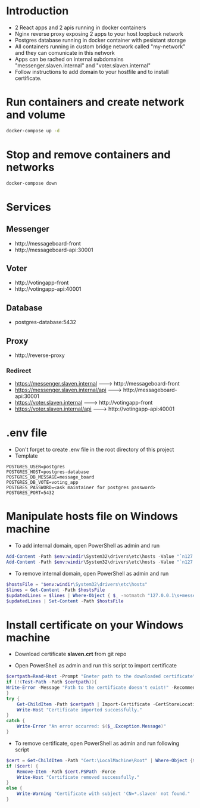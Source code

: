 # Introduction
- 2 React apps and 2 apis running in docker containers
- Nginx reverse proxy exposing 2 apps to your host loopback network
- Postgres database running in docker container with pesistant storage
- All containers running in custom bridge network called "my-network" and they can comunicate in this network
- Apps can be rached on internal subdomains "messenger.slaven.internal" and "voter.slaven.internal"
- Follow instructions to add domain to your hostfile and to install certificate.

# Run containers and create network and volume

```bash
docker-compose up -d
```

# Stop and remove containers and networks

```bash
docker-compose down 
```

# Services

## Messenger
- http://messageboard-front
- http://messageboard-api:30001

## Voter
- http://votingapp-front
- http://votingapp-api:40001

## Database
- postgres-database:5432

## Proxy
- http://reverse-proxy

### Redirect

- https://messenger.slaven.internal ---> http://messageboard-front
- https://messenger.slaven.internal/api ---> http://messageboard-api:30001
- https://voter.slaven.internal ---> http://votingapp-front
- https://voter.slaven.internal/api ---> http://votingapp-api:40001

# .env file

- Don't forget to create .env file in the root directory of this project
- Template

```
POSTGRES_USER=postgres
POSTGRES_HOST=postgres-database
POSTGRES_DB_MESSAGE=message_board
POSTGRES_DB_VOTE=voting_app
POSTGRES_PASSWORD=<ask maintainer for postgres password>
POSTGRES_PORT=5432
```

# Manipulate hosts file on Windows machine

- To add internal domain, open PowerShell as admin and run

```Powershell
Add-Content -Path $env:windir\System32\drivers\etc\hosts -Value "`n127.0.0.1`tmessenger.slaven.internal" -Force
Add-Content -Path $env:windir\System32\drivers\etc\hosts -Value "`n127.0.0.1`tvoter.slaven.internal"
```

- To remove internal domain, open PowerShell as admin and run

```Powershell
$hostsFile = "$env:windir\System32\drivers\etc\hosts"
$lines = Get-Content -Path $hostsFile
$updatedLines = $lines | Where-Object { $_ -notmatch "127.0.0.1\s+messenger.slaven.internal" -and $_ -notmatch "127.0.0.1\s+voter.slaven.internal" }
$updatedLines | Set-Content -Path $hostsFile
```

# Install certificate on your Windows machine

- Download certificate **slaven.crt** from git repo

- Open PowerShell as admin and run this script to import certificate
```PowerShell
$certpath=Read-Host -Prompt "Eneter path to the downloaded certificate"
if (!(Test-Path -Path $certpath)){
Write-Error -Message "Path to the certificate doesn't exist!" -RecommendedAction "Run script again and enter new path!"
}
try {
    Get-ChildItem -Path $certpath | Import-Certificate -CertStoreLocation Cert:\LocalMachine\Root
    Write-Host "Certificate imported successfully."
}
catch {
    Write-Error "An error occurred: $($_.Exception.Message)"
}
```

- To remove certificate, open PowerShell as admin and run following script
```Powershell
$cert = Get-ChildItem -Path "Cert:\LocalMachine\Root" | Where-Object {$_.Subject -like "*CN=*.slaven*"}
if ($cert) {
	Remove-Item -Path $cert.PSPath -Force
	Write-Host "Certificate removed successfully."
}
else {
	Write-Warning "Certificate with subject 'CN=*.slaven' not found."
}
``` 

